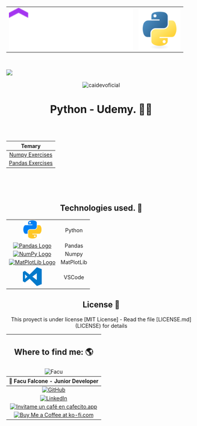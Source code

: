 <table align='center'>
    <tr>
        <td>
            <a href="" target="_blank">
                <img alt="Udemy Logo" src="https://github.com/caidevOficial/FF_Resume/blob/main/media/logos/Logo_Udemy.svg?raw=true" width="330px" height="112px" />
            </a>
        </td>
        <td>
            <img alt="Python" src="https://github.com/devicons/devicon/raw/master/icons/python/python-original.svg?raw=true" height="112px" />
        </td>
    </tr>
</table>
</br>


![](https://hit.yhype.me/github/profile?user_id=12877139)

<p align="center">
    <img src="https://komarev.com/ghpvc/?username=caidevoficial&label=Profile%20views&color=0e75b6&style=plastic" alt="caidevoficial" />
</p>

<h1 align='center'>Python - Udemy. 👨‍💻</h1></br></br>

<table align='center'>
  <theader>
    <tr>
      <th><center>Temary</center></th>
    </tr>
  </theader>
  <tbody>
    <tr>
      <td>
        <center><a href='./Numpy_Practice/'>Numpy Exercises
        </a></center>
      </td>
    </tr>
    <tr>
      <td>
        <center><a href='./Pandas_Practice/'>Pandas Exercises
        </a></center>
      </td>
    </tr>
  </tbody>
</table>
</br></br></br>

<table align='center'>
  <tr align='center'>
    <h2 align='center'>Technologies used. 📌</h2>
    <td>
      <a href="https://www.python.org/downloads/"><img alt="Pyhton Logo" src="https://github.com/caidevOficial/Logos/blob/master/Lenguajes/py_logo1_1.png?raw=true" width="50px" height="50px" /></a>
    </td>
    <td><center>Python</center></td>
  </tr>
  <tr align='center'>
    <td>
      <a href="https://pandas.pydata.org/"><img alt="Pandas Logo" src="https://upload.wikimedia.org/wikipedia/commons/thumb/e/ed/Pandas_logo.svg/1200px-Pandas_logo.svg.png?raw=true" height="50px" /></a>
    </td>
    <td><center>Pandas</center></td>
  </tr>
  <tr align='center'>
    <td>
      <a href="https://numpy.org/"><img alt="NumPy Logo" src="https://caidevoficial.github.io/FF_Resume/media/icons/numpy/numpy_logo.svg?raw=true" height="50px" /></a>
    </td>
    <td><center>Numpy</center></td>
  </tr>
  <tr align='center'>
    <td>
      <a href="https://matplotlib.org/"><img alt="MatPlotLib Logo" src="https://matplotlib.org/_static/logo2_compressed.svg?raw=true" height="50px" /></a>
    </td>
    <td><center>MatPlotLib</center></td>
  </tr>
  <tr align='center'>
    <td>
      <a href="https://code.visualstudio.com/"><img alt="VSCode Logo" src="https://github.com/caidevOficial/Logos/blob/master/Lenguajes/visual-studio-code.svg?raw=true" height="50px" /></a>
    </td>
    <td><center>VSCode</center></td>
  </tr>
</table>

<h2 align='center'>License 📄</h2>

<p align='center'>This proyect is under license [MIT License] - Read the file [LICENSE.md](LICENSE) for details</p>


<table align='center'>
  <theader>
  <th><h2 align='center'>Where to find me: 🌎</h2></th>
    <tr align='center'>
      <td>
        <img class="circular" alt="Facu" src="https://avatars1.githubusercontent.com/u/12877139?s=400&u=d369ee24466653d9bbeeb9654930e3ff1c67b76a&v=4" width="80px" height="80px" />
      </td>
    </tr>
    <th><center>🤴 Facu Falcone - Junior Developer</center></th>
    </theader>
    <tbody>
    <tr align='center'>
      <td>
        <a href="https://github.com/caidevOficial/">
          <img alt="GitHub" src="https://img.shields.io/badge/GitHub-%2312100E.svg?&style=for-the-badge&logo=Github&logoColor=white" width="125px" height="30px" />
        </a>
      </td>
    </tr>
    <tr align='center'>
      <td>
          <a href="https://www.linkedin.com/in/facundo-falcone/">
            <img alt="LinkedIn" src="https://img.shields.io/badge/linkedin-%230077B5.svg?&style=for-the-badge&logo=linkedin&logoColor=white" width="125px" height="30px" />
          </a>
      </td>
    </tr>
    <tr align='center'>
      <td>
        <a href="https://cafecito.app/caidevoficial/">
          <img alt='Invitame un café en cafecito.app' srcset='https://cdn.cafecito.app/imgs/buttons/button_5.png 1x, https://cdn.cafecito.app/imgs/buttons/button_5_2x.png 2x, https://cdn.cafecito.app/imgs/buttons/button_5_3.75x.png 3.75x' src='https://cdn.cafecito.app/imgs/buttons/button_5.png' width="125px" height="30px" />
        </a>
      </td>
    </tr>
    <tr align='center'>
      <td>
        <a href='https://ko-fi.com/P5P74JBOH' target='_blank'>
          <img width="125px" height="30px" style='border:0px;height:36px;' src='https://cdn.ko-fi.com/cdn/kofi1.png?v=2' border='0' alt='Buy Me a Coffee at ko-fi.com' />
        </a>
      </td>
    </tr>
  </tbody>
</table>
